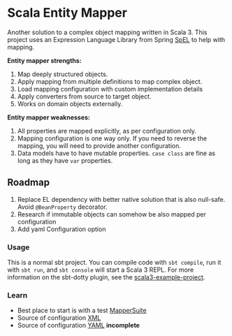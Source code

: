 # Scala Entity Mapper

Another solution to a complex object mapping written in Scala 3.
This project uses an Expression Language Library from Spring [SpEL](https://docs.spring.io/spring-framework/docs/current/reference/html/core.html#expressions) to help with mapping.

**Entity mapper strengths:**

1. Map deeply structured objects.
2. Apply mapping from multiple definitions to map complex object.
3. Load mapping configuration with custom implementation details
4. Apply converters from source to target object.
5. Works on domain objects externally.

**Entity mapper weaknesses:**

1. All properties are mapped explicitly, as per configuration only.
2. Mapping configuration is one way only. If you need to reverse the mapping, you will need to provide another
   configuration.
3. Data models have to have mutable properties. `case class` are fine as long as they have `var` properties.

## Roadmap

1. Replace EL dependency with better native solution that is also null-safe. Avoid `@BeanProperty` decorator.
2. Research if immutable objects can somehow be also mapped per configuration
3. Add yaml Configuration option

### Usage

This is a normal sbt project. You can compile code with `sbt compile`, run it with `sbt run`, and `sbt console` will
start a Scala 3 REPL.
For more information on the sbt-dotty plugin, see the
[scala3-example-project](https://github.com/scala/scala3-example-project/blob/main/README.md).

### Learn

* Best place to start is with a test [MapperSuite](src/test/scala/MapperSuite.scala)
* Source of configuration [XML](src/test/resources/sample/beanA-to-beanB.xml)
* Source of configuration [YAML](src/test/resources/sample/beanA-to-beanB.yaml) **incomplete**

